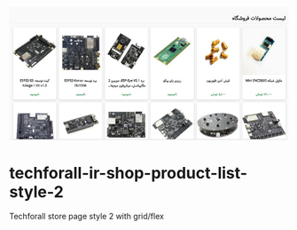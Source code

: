 ![](images/screenshot.jpg)
# techforall-ir-shop-product-list-style-2
Techforall store page style 2 with grid/flex
